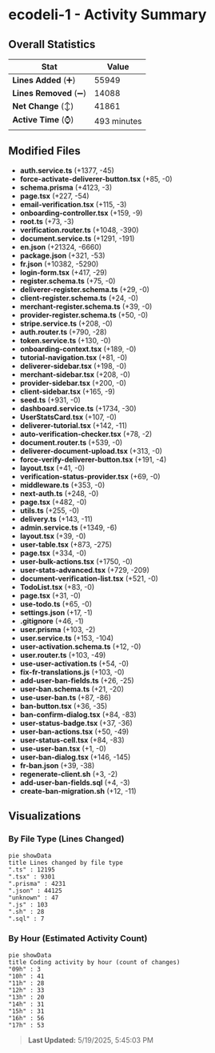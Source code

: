 # ecodeli-1 - Activity Summary 

## Overall Statistics

| Stat                   | Value                                                             |
| ---------------------- | ----------------------------------------------------------------- |
| **Lines Added** (➕)   | 55949                                          |
| **Lines Removed** (➖) | 14088                                        |
| **Net Change** (↕)    | 41861                |
| **Active Time** (⌚)   | 493 minutes |


## Modified Files
- **auth.service.ts** (+1377, -45)
- **force-activate-deliverer-button.tsx** (+85, -0)
- **schema.prisma** (+4123, -3)
- **page.tsx** (+227, -54)
- **email-verification.tsx** (+115, -3)
- **onboarding-controller.tsx** (+159, -9)
- **root.ts** (+73, -3)
- **verification.router.ts** (+1048, -390)
- **document.service.ts** (+1291, -191)
- **en.json** (+21324, -6660)
- **package.json** (+321, -53)
- **fr.json** (+10382, -5290)
- **login-form.tsx** (+417, -29)
- **register.schema.ts** (+75, -0)
- **deliverer-register.schema.ts** (+29, -0)
- **client-register.schema.ts** (+24, -0)
- **merchant-register.schema.ts** (+39, -0)
- **provider-register.schema.ts** (+50, -0)
- **stripe.service.ts** (+208, -0)
- **auth.router.ts** (+790, -28)
- **token.service.ts** (+130, -0)
- **onboarding-context.tsx** (+189, -0)
- **tutorial-navigation.tsx** (+81, -0)
- **deliverer-sidebar.tsx** (+198, -0)
- **merchant-sidebar.tsx** (+208, -0)
- **provider-sidebar.tsx** (+200, -0)
- **client-sidebar.tsx** (+165, -9)
- **seed.ts** (+931, -0)
- **dashboard.service.ts** (+1734, -30)
- **UserStatsCard.tsx** (+107, -0)
- **deliverer-tutorial.tsx** (+142, -11)
- **auto-verification-checker.tsx** (+78, -2)
- **document.router.ts** (+539, -0)
- **deliverer-document-upload.tsx** (+313, -0)
- **force-verify-deliverer-button.tsx** (+191, -4)
- **layout.tsx** (+41, -0)
- **verification-status-provider.tsx** (+69, -0)
- **middleware.ts** (+353, -0)
- **next-auth.ts** (+248, -0)
- **page.tsx** (+482, -0)
- **utils.ts** (+255, -0)
- **delivery.ts** (+143, -11)
- **admin.service.ts** (+1349, -6)
- **layout.tsx** (+39, -0)
- **user-table.tsx** (+873, -275)
- **page.tsx** (+334, -0)
- **user-bulk-actions.tsx** (+1750, -0)
- **user-stats-advanced.tsx** (+729, -209)
- **document-verification-list.tsx** (+521, -0)
- **TodoList.tsx** (+83, -0)
- **page.tsx** (+31, -0)
- **use-todo.ts** (+65, -0)
- **settings.json** (+17, -1)
- **.gitignore** (+46, -1)
- **user.prisma** (+103, -2)
- **user.service.ts** (+153, -104)
- **user-activation.schema.ts** (+12, -0)
- **user.router.ts** (+103, -49)
- **use-user-activation.ts** (+54, -0)
- **fix-fr-translations.js** (+103, -0)
- **add-user-ban-fields.ts** (+26, -25)
- **user-ban.schema.ts** (+21, -20)
- **use-user-ban.ts** (+87, -86)
- **ban-button.tsx** (+36, -35)
- **ban-confirm-dialog.tsx** (+84, -83)
- **user-status-badge.tsx** (+37, -36)
- **user-ban-actions.tsx** (+50, -49)
- **user-status-cell.tsx** (+84, -83)
- **use-user-ban.tsx** (+1, -0)
- **user-ban-dialog.tsx** (+146, -145)
- **fr-ban.json** (+39, -38)
- **regenerate-client.sh** (+3, -2)
- **add-user-ban-fields.sql** (+4, -3)
- **create-ban-migration.sh** (+12, -11)

## Visualizations

### By File Type (Lines Changed)

```mermaid
pie showData
title Lines changed by file type
".ts" : 12195
".tsx" : 9301
".prisma" : 4231
".json" : 44125
"unknown" : 47
".js" : 103
".sh" : 28
".sql" : 7
```

### By Hour (Estimated Activity Count)

```mermaid
pie showData
title Coding activity by hour (count of changes)
"09h" : 3
"10h" : 41
"11h" : 28
"12h" : 33
"13h" : 20
"14h" : 31
"15h" : 31
"16h" : 56
"17h" : 53
```


> **Last Updated:** 5/19/2025, 5:45:03 PM